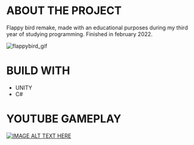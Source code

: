 # ABOUT THE PROJECT

Flappy bird remake, made with an educational purposes during my third year of studying programming. Finished in february 2022.

![flappybird_gif](https://user-images.githubusercontent.com/49866616/163255605-bda48a78-71b8-4269-8969-6f789cd0eb10.gif)

# BUILD WITH

* UNITY 
* C#

# YOUTUBE GAMEPLAY
[![IMAGE ALT TEXT HERE](https://img.youtube.com/vi/SPeXYRGSINo/0.jpg)](https://www.youtube.com/watch?v=SPeXYRGSINo)

